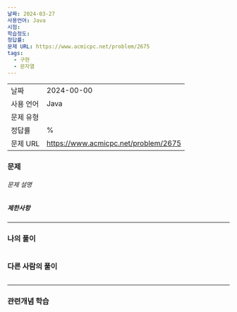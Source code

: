 ```yaml
---
날짜: 2024-03-27
사용언어: Java
시험: 
학습정도: 
정답률: 
문제 URL: https://www.acmicpc.net/problem/2675
tags:
  - 구현
  - 문자열
---
```

|        |                                      |
| ------ | ------------------------------------ |
| 날짜     | 2024-00-00                           |
| 사용 언어  | Java                                 |
| 문제 유형  |                                      |
| 정답률    | %                                    |
| 문제 URL | https://www.acmicpc.net/problem/2675 |

### 문제

###### 문제 설명


##### 제한사항


---

### 나의 풀이

```java

```

### 다른 사람의 풀이

```java

```

---
### 관련개념 학습
